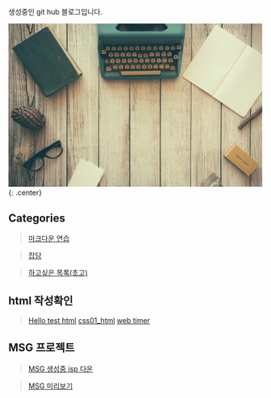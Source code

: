 생성중인 git hub 블로그입니다. 


![main](/Image/desk.png){: .center}


## Categories

> [마크다운 연습](Practice/MDPratice.md)

> [잡담](Board/board_reademe.md)

> [하고싶은 목록(초고)](Board/DoAnything.md)

## html 작성확인
> [Hello test html](Practice/hello.html)
> [css01_html](Practice/css01.html)
> [web timer](Practice/timer.html)

## MSG 프로젝트
> [MSG 생성중 jsp 다운](Practice/0401.jsp)

> [MSG 미리보기](Practice/0401.html)

